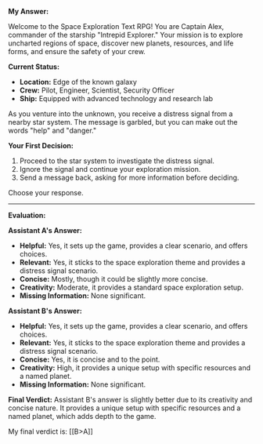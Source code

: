 
**My Answer:**

Welcome to the Space Exploration Text RPG! You are Captain Alex, commander of the starship "Intrepid Explorer." Your mission is to explore uncharted regions of space, discover new planets, resources, and life forms, and ensure the safety of your crew.

**Current Status:**
- **Location:** Edge of the known galaxy
- **Crew:** Pilot, Engineer, Scientist, Security Officer
- **Ship:** Equipped with advanced technology and research lab

As you venture into the unknown, you receive a distress signal from a nearby star system. The message is garbled, but you can make out the words "help" and "danger."

**Your First Decision:**
1. Proceed to the star system to investigate the distress signal.
2. Ignore the signal and continue your exploration mission.
3. Send a message back, asking for more information before deciding.

Choose your response.

---

**Evaluation:**

**Assistant A's Answer:**
- **Helpful:** Yes, it sets up the game, provides a clear scenario, and offers choices.
- **Relevant:** Yes, it sticks to the space exploration theme and provides a distress signal scenario.
- **Concise:** Mostly, though it could be slightly more concise.
- **Creativity:** Moderate, it provides a standard space exploration setup.
- **Missing Information:** None significant.

**Assistant B's Answer:**
- **Helpful:** Yes, it sets up the game, provides a clear scenario, and offers choices.
- **Relevant:** Yes, it sticks to the space exploration theme and provides a distress signal scenario.
- **Concise:** Yes, it is concise and to the point.
- **Creativity:** High, it provides a unique setup with specific resources and a named planet.
- **Missing Information:** None significant.

**Final Verdict:**
Assistant B's answer is slightly better due to its creativity and concise nature. It provides a unique setup with specific resources and a named planet, which adds depth to the game.

My final verdict is: [[B>A]]